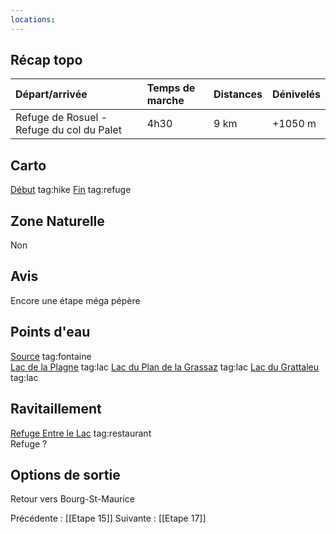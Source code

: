 ```yaml
---
locations: 
---
```

## Récap topo

| Départ/arrivée                            | Temps de marche | Distances | Dénivelés |
| :---------------------------------------- | :-------------- | :-------- | :-------- |
| Refuge de Rosuel - Refuge du col du Palet | 4h30            | 9 km      | +1050 m   |
## Carto  
[Début](geo:45.518307,6.804763) tag:hike
[Fin](geo:45.458608,6.861091) tag:refuge 
## Zone Naturelle
Non
## Avis
Encore une étape méga pépère
## Points d'eau
[Source](geo:45.506085,6.836079) tag:fontaine   
[Lac de la Plagne](geo:45.484252749999996,6.841606679246034) tag:lac
[Lac du Plan de la Grassaz](geo:45.47772855,6.852122077004742) tag:lac
[Lac du Grattaleu](geo:45.4614814,6.858926451151396) tag:lac
## Ravitaillement
[Refuge Entre le Lac](geo:45.48078,6.838478) tag:restaurant  
Refuge ?
## Options de sortie
Retour vers Bourg-St-Maurice

Précédente : [[Etape 15]]
Suivante : [[Etape 17]]